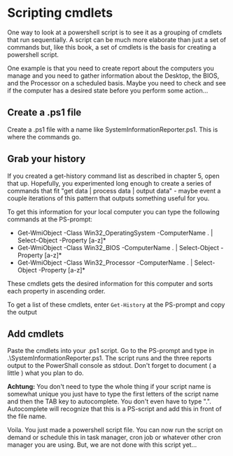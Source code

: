 # Scripting cmdlets

One way to look at a powershell script is to see it as a grouping of cmdlets that run sequentially. A script can be much more elaborate than just a set of commands but, like this book, a set of cmdlets is the basis for creating a powershell script.

One example is that you need to create report about the computers you manage and you need to gather information about the Desktop, the BIOS, and the Processor on a scheduled basis. Maybe you need to check and see if the computer has a desired state before you perform some action...

## Create a .ps1 file

Create a .ps1 file with a name like SystemInformationReporter.ps1. This is where the commands go.

## Grab your history

If you created a get-history command list as described in chapter 5, open that up. Hopefully, you experimented long enough to create a series of commands that fit "get data \| process data \| output data" - maybe event a couple iterations of this pattern that outputs something useful for you.

To get this information for your local computer you can type the following commands at the PS-prompt:

* Get-WmiObject -Class Win32\_OperatingSystem -ComputerName . \| Select-Object -Property \[a-z\]\*
* Get-WmiObject -Class Win32\_BIOS -ComputerName . \| Select-Object -Property \[a-z\]\*
* Get-WmiObject -Class Win32\_Processor -ComputerName . \| Select-Object -Property \[a-z\]\*

These cmdlets gets the desired information for this computer and sorts each property in ascending order.

To get a list of these cmdlets, enter `Get-History` at the PS-prompt and copy the output

## Add cmdlets

Paste the cmdlets into your .ps1 script. Go to the PS-prompt and type in .\SystemInformationReporter.ps1. The script runs and the three reports output to the PowerShall console as stdout. Don't forget to document \( a little \) what you plan to do.

**Achtung:** You don't need to type the whole thing if your script name is somewhat unique you just have to type the first letters of the script name and then the TAB key to autocomplete. You don't even have to type ".\". Autocomplete will recognize that this is a PS-script and add this in front of the file name.

Voila. You just made a powershell script file. You can now run the script on demand or schedule this in task manager, cron job or whatever other cron manager you are using. But, we are not done with this script yet...

